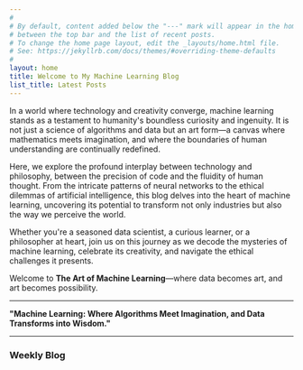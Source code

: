 ```yaml
---
#
# By default, content added below the "---" mark will appear in the home page
# between the top bar and the list of recent posts.
# To change the home page layout, edit the _layouts/home.html file.
# See: https://jekyllrb.com/docs/themes/#overriding-theme-defaults
#
layout: home
title: Welcome to My Machine Learning Blog
list_title: Latest Posts
---
```


In a world where technology and creativity converge, machine learning stands as a testament to humanity's boundless curiosity and ingenuity. It is not just a science of algorithms and data but an art form—a canvas where mathematics meets imagination, and where the boundaries of human understanding are continually redefined.  

Here, we explore the profound interplay between technology and philosophy, between the precision of code and the fluidity of human thought. From the intricate patterns of neural networks to the ethical dilemmas of artificial intelligence, this blog delves into the heart of machine learning, uncovering its potential to transform not only industries but also the way we perceive the world.  

Whether you're a seasoned data scientist, a curious learner, or a philosopher at heart, join us on this journey as we decode the mysteries of machine learning, celebrate its creativity, and navigate the ethical challenges it presents.  

Welcome to **The Art of Machine Learning**—where data becomes art, and art becomes possibility.  

---

**"Machine Learning: Where Algorithms Meet Imagination, and Data Transforms into Wisdom."**  

---

### Weekly Blog
